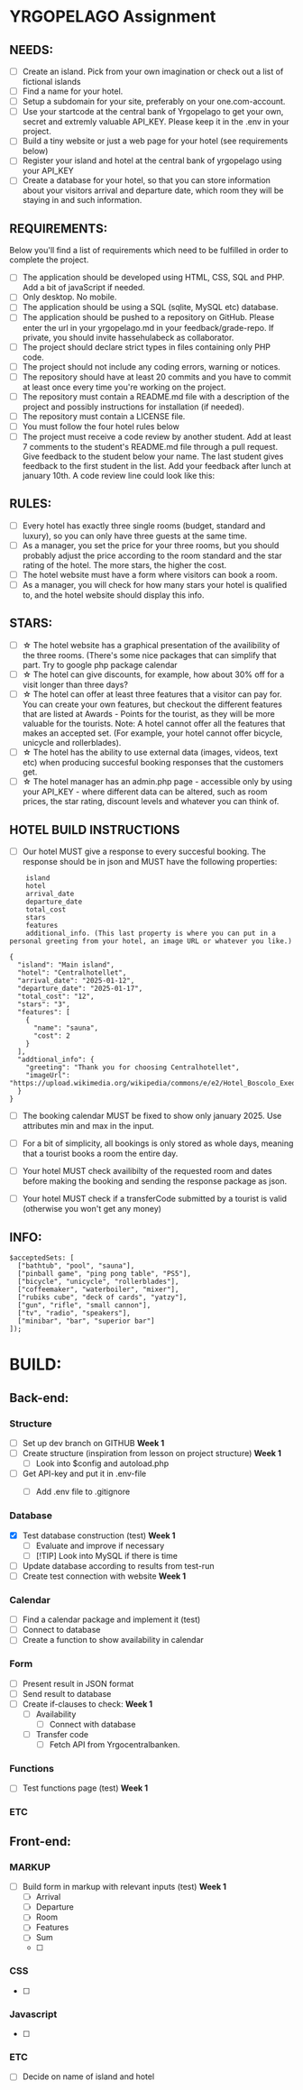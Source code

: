 # YRGOPELAGO Assignment
## NEEDS:
- [ ] Create an island. Pick from your own imagination or check out a list of fictional islands
- [ ] Find a name for your hotel.
- [ ] Setup a subdomain for your site, preferably on your one.com-account.
- [ ] Use your startcode at the central bank of Yrgopelago to get your own, secret and extremly valuable API_KEY. Please keep it in the .env in your project.
- [ ] Build a tiny website or just a web page for your hotel (see requirements below)
- [ ] Register your island and hotel at the central bank of yrgopelago using your API_KEY
- [ ] Create a database for your hotel, so that you can store information about your visitors arrival and departure date, which room they will be staying in and such information.

## REQUIREMENTS:
Below you'll find a list of requirements which need to be fulfilled in order to complete the project.

- [ ] The application should be developed using HTML, CSS, SQL and PHP. Add a bit of javaScript if needed.
- [ ] Only desktop. No mobile.
- [ ] The application should be using a SQL (sqlite, MySQL etc) database.
- [ ] The application should be pushed to a repository on GitHub. Please enter the url in your yrgopelago.md in your feedback/grade-repo. If private, you should invite hassehulabeck as collaborator.
- [ ] The project should declare strict types in files containing only PHP code.
- [ ] The project should not include any coding errors, warning or notices.
- [ ] The repository should have at least 20 commits and you have to commit at least once every time you're working on the project.
- [ ] The repository must contain a README.md file with a description of the project and possibly instructions for installation (if needed).
- [ ] The repository must contain a LICENSE file.
- [ ] You must follow the four hotel rules below
- [ ] The project must receive a code review by another student. Add at least 7 comments to the student's README.md file through a pull request. Give feedback to the student below your name. The last student gives feedback to the first student in the list. Add your feedback after lunch at january 10th. A code review line could look like this:

## RULES:

- [ ] Every hotel has exactly three single rooms (budget, standard and luxury), so you can only have three guests at the same time.
- [ ] As a manager, you set the price for your three rooms, but you should probably adjust the price according to the room standard and the star rating of the hotel. The more stars, the higher the cost.
- [ ] The hotel website must have a form where visitors can book a room.
- [ ] As a manager, you will check for how many stars your hotel is qualified to, and the hotel website should display this info.

## STARS:
- [ ] ☆ The hotel website has a graphical presentation of the availibility of the three rooms. (There's some nice packages that can simplify that part. Try to google php package calendar
- [ ] ☆ The hotel can give discounts, for example, how about 30% off for a visit longer than three days?
- [ ] ☆ The hotel can offer at least three features that a visitor can pay for. You can create your own features, but checkout the different features that are listed at Awards - Points for the tourist, as they will be more valuable for the tourists. Note: A hotel cannot offer all the features that makes an accepted set. (For example, your hotel cannot offer bicycle, unicycle and rollerblades).
- [ ] ☆ The hotel has the ability to use external data (images, videos, text etc) when producing succesful booking responses that the customers get.
- [ ] ☆ The hotel manager has an admin.php page - accessible only by using your API_KEY - where different data can be altered, such as room prices, the star rating, discount levels and whatever you can think of.

## HOTEL BUILD INSTRUCTIONS
- [ ] Our hotel MUST give a response to every succesful booking. The response should be in json and MUST have the following properties:
```
    island
    hotel
    arrival_date
    departure_date
    total_cost
    stars
    features
    additional_info. (This last property is where you can put in a personal greeting from your hotel, an image URL or whatever you like.)

{
  "island": "Main island",
  "hotel": "Centralhotellet",
  "arrival_date": "2025-01-12",
  "departure_date": "2025-01-17",
  "total_cost": "12",
  "stars": "3",
  "features": [
    {
      "name": "sauna",
      "cost": 2
    }
  ],
  "addtional_info": {
    "greeting": "Thank you for choosing Centralhotellet",
    "imageUrl": "https://upload.wikimedia.org/wikipedia/commons/e/e2/Hotel_Boscolo_Exedra_Nice.jpg"
  }
}
```
- [ ] The booking calendar MUST be fixed to show only january 2025. Use attributes min and max in the input.

- [ ] For a bit of simplicity, all bookings is only stored as whole days, meaning that a tourist books a room the entire day.

- [ ] Your hotel MUST check availibilty of the requested room and dates before making the booking and sending the response package as json.

- [ ] Your hotel MUST check if a transferCode submitted by a tourist is valid (otherwise you won't get any money)

## INFO:
```
$acceptedSets: [
  ["bathtub", "pool", "sauna"],
  ["pinball game", "ping pong table", "PS5"],
  ["bicycle", "unicycle", "rollerblades"],
  ["coffeemaker", "waterboiler", "mixer"],
  ["rubiks cube", "deck of cards", "yatzy"],
  ["gun", "rifle", "small cannon"],
  ["tv", "radio", "speakers"],
  ["minibar", "bar", "superior bar"]
]);
```

# BUILD:

## Back-end:

### Structure
- [ ] Set up dev branch on GITHUB **Week 1**
- [ ] Create structure (inspiration from lesson on project structure) **Week 1**
    - [ ] Look into $config and autoload.php
- [ ] Get API-key and put it in .env-file
    - [ ] Add .env file to .gitignore


### Database
- [x] Test database construction (test) **Week 1**
    - [ ] Evaluate and improve if necessary
    - [ ] [!TIP] Look into MySQL if there is time
- [ ] Update database according to results from test-run
- [ ] Create test connection with website **Week 1**

### Calendar
- [ ] Find a calendar package and implement it (test)
- [ ] Connect to database
- [ ] Create a function to show availability in calendar

### Form
- [ ] Present result in JSON format
- [ ] Send result to database
- [ ] Create if-clauses to check: **Week 1**
    - [ ] Availability
        - [ ] Connect with database
    - [ ] Transfer code
        - [ ] Fetch API from Yrgocentralbanken.

### Functions
- [ ] Test functions page (test) **Week 1**

### ETC

## Front-end:
### MARKUP
- [ ] Build form in markup with relevant inputs (test) **Week 1**
    - [ ] Arrival
    - [ ] Departure
    - [ ] Room
    - [ ] Features
    - [ ] Sum
    - [ ] 
### CSS
- [ ] 

### Javascript
- [ ] 

### ETC
- [ ] Decide on name of island and hotel


